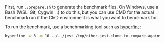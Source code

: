 First, run `./prepare.sh` to generate the benchmark files. On Windows, use a Bash (WSL, Git, Cygwin …) to do this, but you can use CMD for the actual benchmark run if the CMD environment is what you want to benchmark for.

To run the benchmark, use a benchmarking tool such as [hyperfine](https://github.com/sharkdp/hyperfine):

```sh
hyperfine -w 3 -m 10 ../../jest /tmp/other-jest-clone-to-compare-against/jest
```
